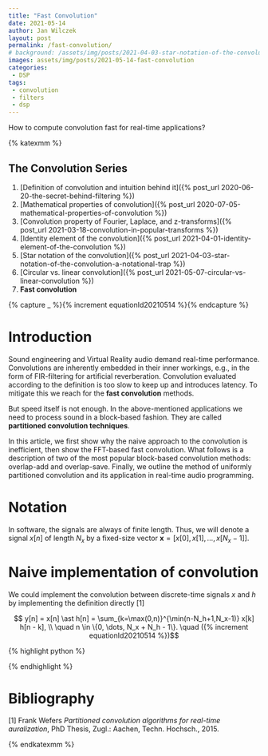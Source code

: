 ```yaml
---
title: "Fast Convolution"
date: 2021-05-14
author: Jan Wilczek
layout: post
permalink: /fast-convolution/
# background: /assets/img/posts/2021-04-03-star-notation-of-the-convolution-a-notational-trap/Thumbnail.png
images: assets/img/posts/2021-05-14-fast-convolution
categories:
 - DSP
tags:
 - convolution
 - filters
 - dsp
---
```

How to compute convolution fast for real-time applications?

{% katexmm %}

## The Convolution Series
1. [Definition of convolution and intuition behind it]({% post_url 2020-06-20-the-secret-behind-filtering %})
1. [Mathematical properties of convolution]({% post_url 2020-07-05-mathematical-properties-of-convolution %})
1. [Convolution property of Fourier, Laplace, and z-transforms]({% post_url 2021-03-18-convolution-in-popular-transforms %})
1. [Identity element of the convolution]({% post_url 2021-04-01-identity-element-of-the-convolution %})
1. [Star notation of the convolution]({% post_url 2021-04-03-star-notation-of-the-convolution-a-notational-trap %})
1. [Circular vs. linear convolution]({% post_url 2021-05-07-circular-vs-linear-convolution %})
1. **Fast convolution**

{% capture _ %}{% increment equationId20210514  %}{% endcapture %}

# Introduction

Sound engineering and Virtual Reality audio demand real-time performance. Convolutions are inherently embedded in their inner workings, e.g., in the form of FIR-filtering for artificial reverberation. Convolution evaluated according to the definition is too slow to keep up and introduces latency. To mitigate this we reach for the **fast convolution** methods.

But speed itself is not enough. In the above-mentioned applications we need to process sound in a block-based fashion. They are called **partitioned convolution techniques**.

In this article, we first show why the naive approach to the convolution is inefficient, then show the FFT-based fast convolution. What follows is a description of two of the most popular block-based convolution methods: overlap-add and overlap-save. Finally, we outline the method of uniformly partitioned convolution and its application in real-time audio programming.

# Notation

In software, the signals are always of finite length. Thus, we will denote a signal $x[n]$ of length $N_x$ by a fixed-size vector $\pmb{x} = [x[0], x[1], \dots, x[N_x-1]]$.

# Naive implementation of convolution

We could implement the convolution between discrete-time signals $x$ and $h$ by implementing the definition directly [1]

$$ y[n] = x[n] \ast h[n] = \sum_{k=\max(0,n)}^{\min(n-N_h+1,N_x-1)} x[k] h[n - k], \\ \quad n \in \{0, \dots, N_x + N_h - 1\}. \quad ({% increment equationId20210514 %})$$

<!-- Check the k range in the above -->

{% highlight python %}



{% endhighlight %}

# Bibliography

[1] Frank Wefers *Partitioned convolution algorithms for real-time auralization*, PhD Thesis, Zugl.: Aachen, Techn. Hochsch., 2015.

{% endkatexmm %}
